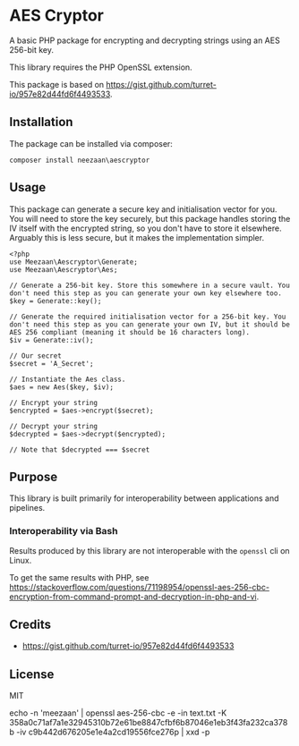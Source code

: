 # AES Cryptor

A basic PHP package for encrypting and decrypting strings using an AES 256-bit key.

This library requires the PHP OpenSSL extension.

This package is based on https://gist.github.com/turret-io/957e82d44fd6f4493533.

## Installation

The package can be installed via composer:

```
composer install neezaan\aescryptor
```

## Usage

This package can generate a secure key and initialisation vector for you. You will need to store the key securely, but this package handles storing the IV itself with the encrypted string, so you don't have to store it elsewhere.
Arguably this is less secure, but it makes the implementation simpler.

```
<?php 
use Meezaan\Aescryptor\Generate;
use Meezaan\Aescryptor\Aes;

// Generate a 256-bit key. Store this somewhere in a secure vault. You don't need this step as you can generate your own key elsewhere too.
$key = Generate::key();

// Generate the required initialisation vector for a 256-bit key. You don't need this step as you can generate your own IV, but it should be AES 256 compliant (meaning it should be 16 characters long).
$iv = Generate::iv();

// Our secret
$secret = 'A_Secret';

// Instantiate the Aes class.
$aes = new Aes($key, $iv);

// Encrypt your string
$encrypted = $aes->encrypt($secret);

// Decrypt your string
$decrypted = $aes->decrypt($encrypted);

// Note that $decrypted === $secret

```
## Purpose

This library is built primarily for interoperability between applications and pipelines.

### Interoperability via Bash

Results produced by this library are not interoperable with the `openssl` cli on Linux.

To get the same results with PHP, see https://stackoverflow.com/questions/71198954/openssl-aes-256-cbc-encryption-from-command-prompt-and-decryption-in-php-and-vi.


## Credits

* https://gist.github.com/turret-io/957e82d44fd6f4493533

## License

MIT


echo -n 'meezaan' | openssl aes-256-cbc -e -in text.txt -K 358a0c71af7a1e32945310b72e61be8847cfbf6b87046e1eb3f43fa232ca378b -iv c9b442d676205e1e4a2cd19556fce276p | xxd -p